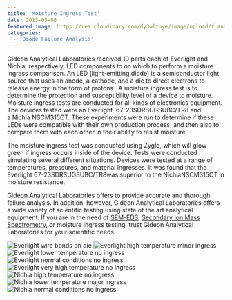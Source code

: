 ```yaml
---
title: 'Moisture Ingress Test'
date: 2013-05-08
featured_image: https://res.cloudinary.com/dy3wlzuye/image/upload/f_auto,c_scale,w_250/v1/GideonLabserlight-wire-bonds-on-die.jpg
categories:
  - 'Diode Failure Analysis'
---
```


Gideon Analytical Laboratories received 10 parts each of Everlight and Nichia, respectively, LED components to on which to perform a moisture ingress comparison. An LED (light-emitting diode) is a semiconductor light source that uses an anode, a cathode, and a die to direct electrons to release energy in the form of protons.  A moisture ingress test is to determine the protection and susceptibility level of a device to moisture. Moisture ingress tests are conducted for all kinds of electronics equipment. The devices tested were an Everlight  67-23SDRSUGSUBC/TR8 and a Nichia NSCM315CT. These experiments were run to determine if these LEDs were compatible with their own production process, and then also to compare them with each other in their ability to resist moisture.

The moisture ingress test was conducted using Zyglo, which will glow green if ingress occurs inside of the device. Tests were conducted simulating several different situations. Devices were tested at a range of temperatures, pressures, and material ingresses. It was found that the Everlight 67-23SDRSUGSUBC/TR8was superior to the NichiaNSCM315CT in moisture resistance.

Gideon Analytical Laboratories offers to provide accurate and thorough failure analysis. In addition, however, Gideon Analytical Laboratories offers a wide variety of scientific testing using state of the art analytical equipment. If you are in the need of [SEM-EDS,](/analytical-services/scanning-electron-microscopy/) [Secondary Ion Mass Spectrometry](/analytical-services/secondary-ion-mass-spectrometry/), or moisture ingress testing, trust Gideon Analytical Laboratories for your scientific needs.

![Everlight wire bonds on die](https://res.cloudinary.com/dy3wlzuye/image/upload/f_auto,c_scale,w_300/GideonLabserlight-wire-bonds-on-die.jpg 'Everlight wire bonds on die')
![Everlight high temperature minor ingress](https://res.cloudinary.com/dy3wlzuye/image/upload/f_auto,c_scale,w_300/GideonLabserlight-high-temp-minor-ingress.jpg 'Everlight high temperature minor ingess')
![Everlight lower temperature no ingress](https://res.cloudinary.com/dy3wlzuye/image/upload/f_auto,c_scale,w_300/GideonLabserlight-lower-temp-no-ingress.jpg 'Everlight lower temperature no ingress')
![Everlight normal conditions no ingress](https://res.cloudinary.com/dy3wlzuye/image/upload/f_auto,c_scale,w_300/GideonLabserlight-normal-conditions-no-ingress.jpg 'Everlight normal conditions no ingress')
![Everlight very high temperature no ingress](https://res.cloudinary.com/dy3wlzuye/image/upload/f_auto,c_scale,w_300/GideonLabserlight-very-high-temperature-no-ingress.jpg 'Everlight very high temperature no ingress')
![Nichia high temperature no ingress](https://res.cloudinary.com/dy3wlzuye/image/upload/f_auto,c_scale,w_300/GideonLabschia-high-temperature-no-ingress.jpg 'Nichia high temperature no ingress')
![Nichia lower temperature major ingress](https://res.cloudinary.com/dy3wlzuye/image/upload/f_auto,c_scale,w_300/GideonLabschia-lower-temp-major-ingress.jpg 'Nichia lower temperature major ingress')
![Nichia normal conditions no ingress](https://res.cloudinary.com/dy3wlzuye/image/upload/f_auto,c_scale,w_300/GideonLabschia-normal-conditions-no-ingress.jpg 'Nichia normal conditions no ingress')

